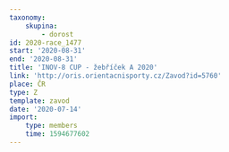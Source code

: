 ```yaml
---
taxonomy:
    skupina:
        - dorost
id: 2020-race_1477
start: '2020-08-31'
end: '2020-08-31'
title: 'INOV-8 CUP - žebříček A 2020'
link: 'http://oris.orientacnisporty.cz/Zavod?id=5760'
place: ČR
type: Z
template: zavod
date: '2020-07-14'
import:
    type: members
    time: 1594677602
---
```

